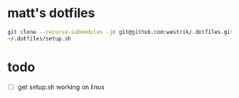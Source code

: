 # matt's dotfiles

```bash
git clone --recurse-submodules -j8 git@github.com:westrik/.dotfiles.git
~/.dotfiles/setup.sh
```

# todo
- [ ] get setup.sh working on linux
